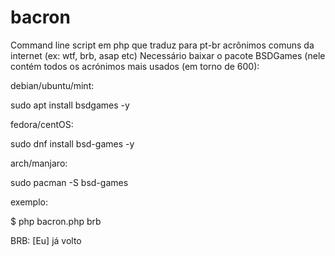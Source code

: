 # bacron
Command line script em php que traduz para pt-br acrônimos comuns da internet (ex: wtf, brb, asap etc)
Necessário baixar o pacote BSDGames (nele contém todos os acrónimos mais usados (em torno de 600): 


debian/ubuntu/mint:

sudo apt install bsdgames -y

fedora/centOS:

sudo dnf install bsd-games -y

arch/manjaro:

sudo pacman -S bsd-games

exemplo:

$ php bacron.php brb

BRB: [Eu] já volto
